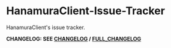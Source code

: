 # HanamuraClient-Issue-Tracker
HanamuraClient's issue tracker.

**CHANGELOG: SEE [CHANGELOG](./CHANGELOG.md) / [FULL_CHANGELOG](./FULL_CHANGELOG.md)**
